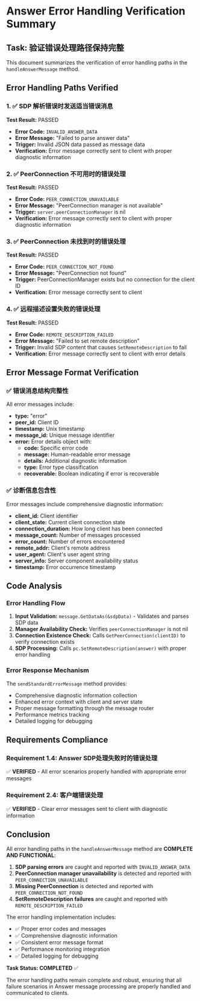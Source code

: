 # Answer Error Handling Verification Summary

## Task: 验证错误处理路径保持完整

This document summarizes the verification of error handling paths in the `handleAnswerMessage` method.

## Error Handling Paths Verified

### 1. ✅ SDP 解析错误时发送适当错误消息

**Test Result:** PASSED
- **Error Code:** `INVALID_ANSWER_DATA`
- **Error Message:** "Failed to parse answer data"
- **Trigger:** Invalid JSON data passed as message data
- **Verification:** Error message correctly sent to client with proper diagnostic information

### 2. ✅ PeerConnection 不可用时的错误处理

**Test Result:** PASSED
- **Error Code:** `PEER_CONNECTION_UNAVAILABLE`
- **Error Message:** "PeerConnection manager is not available"
- **Trigger:** `server.peerConnectionManager` is nil
- **Verification:** Error message correctly sent to client with proper diagnostic information

### 3. ✅ PeerConnection 未找到时的错误处理

**Test Result:** PASSED
- **Error Code:** `PEER_CONNECTION_NOT_FOUND`
- **Error Message:** "PeerConnection not found"
- **Trigger:** PeerConnectionManager exists but no connection for the client ID
- **Verification:** Error message correctly sent to client

### 4. ✅ 远程描述设置失败的错误处理

**Test Result:** PASSED
- **Error Code:** `REMOTE_DESCRIPTION_FAILED`
- **Error Message:** "Failed to set remote description"
- **Trigger:** Invalid SDP content that causes `SetRemoteDescription` to fail
- **Verification:** Error message correctly sent to client with error details

## Error Message Format Verification

### ✅ 错误消息结构完整性

All error messages include:
- **type:** "error"
- **peer_id:** Client ID
- **timestamp:** Unix timestamp
- **message_id:** Unique message identifier
- **error:** Error details object with:
  - **code:** Specific error code
  - **message:** Human-readable error message
  - **details:** Additional diagnostic information
  - **type:** Error type classification
  - **recoverable:** Boolean indicating if error is recoverable

### ✅ 诊断信息包含性

Error messages include comprehensive diagnostic information:
- **client_id:** Client identifier
- **client_state:** Current client connection state
- **connection_duration:** How long client has been connected
- **message_count:** Number of messages processed
- **error_count:** Number of errors encountered
- **remote_addr:** Client's remote address
- **user_agent:** Client's user agent string
- **server_info:** Server component availability status
- **timestamp:** Error occurrence timestamp

## Code Analysis

### Error Handling Flow

1. **Input Validation:** `message.GetDataAs(&sdpData)` - Validates and parses SDP data
2. **Manager Availability Check:** Verifies `peerConnectionManager` is not nil
3. **Connection Existence Check:** Calls `GetPeerConnection(clientID)` to verify connection exists
4. **SDP Processing:** Calls `pc.SetRemoteDescription(answer)` with proper error handling

### Error Response Mechanism

The `sendStandardErrorMessage` method provides:
- Comprehensive diagnostic information collection
- Enhanced error context with client and server state
- Proper message formatting through the message router
- Performance metrics tracking
- Detailed logging for debugging

## Requirements Compliance

### Requirement 1.4: Answer SDP处理失败时的错误处理
✅ **VERIFIED** - All error scenarios properly handled with appropriate error messages

### Requirement 2.4: 客户端错误处理
✅ **VERIFIED** - Clear error messages sent to client with diagnostic information

## Conclusion

All error handling paths in the `handleAnswerMessage` method are **COMPLETE AND FUNCTIONAL**:

1. **SDP parsing errors** are caught and reported with `INVALID_ANSWER_DATA`
2. **PeerConnection manager unavailability** is detected and reported with `PEER_CONNECTION_UNAVAILABLE`
3. **Missing PeerConnection** is detected and reported with `PEER_CONNECTION_NOT_FOUND`
4. **SetRemoteDescription failures** are caught and reported with `REMOTE_DESCRIPTION_FAILED`

The error handling implementation includes:
- ✅ Proper error codes and messages
- ✅ Comprehensive diagnostic information
- ✅ Consistent error message format
- ✅ Performance monitoring integration
- ✅ Detailed logging for debugging

**Task Status: COMPLETED** ✅

The error handling paths remain complete and robust, ensuring that all failure scenarios in Answer message processing are properly handled and communicated to clients.